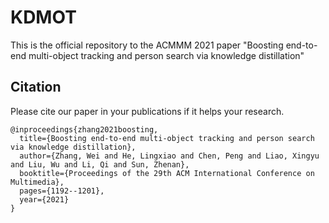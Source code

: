 # KDMOT
This is the official repository to the ACMMM 2021 paper "Boosting end-to-end multi-object tracking and person search via knowledge distillation"

## Citation
Please cite our paper in your publications if it helps your research.

```
@inproceedings{zhang2021boosting,  
  title={Boosting end-to-end multi-object tracking and person search via knowledge distillation},  
  author={Zhang, Wei and He, Lingxiao and Chen, Peng and Liao, Xingyu and Liu, Wu and Li, Qi and Sun, Zhenan},  
  booktitle={Proceedings of the 29th ACM International Conference on Multimedia},  
  pages={1192--1201},  
  year={2021}  
}
```
